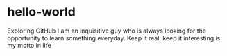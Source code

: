 # hello-world
Exploring GitHub
I am an inquisitive guy who is always looking for the opportunity to learn something everyday. 
Keep it real, keep it interesting is my motto in life
